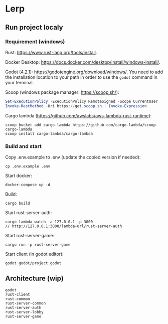 # Lerp

## Run project localy


### Requirement (windows)

Rust: https://www.rust-lang.org/tools/install.

Docker Desktop: https://docs.docker.com/desktop/install/windows-install/.

Godot (4.2.1): https://godotengine.org/download/windows/. You need to add the installation location to your path in order to use the `godot` command in your terminal.

Scoop (windows package manager: https://scoop.sh/):

```powershell
Set-ExecutionPolicy -ExecutionPolicy RemoteSigned -Scope CurrentUser
Invoke-RestMethod -Uri https://get.scoop.sh | Invoke-Expression
```

Cargo lambda (https://github.com/awslabs/aws-lambda-rust-runtime):

```
scoop bucket add cargo-lambda https://github.com/cargo-lambda/scoop-cargo-lambda
scoop install cargo-lambda/cargo-lambda
```

### Build and start

Copy .env.example to .env (update the copied version if needed):

```
cp .env.example .env
```

Start docker:

```
docker-compose up -d
```

Build:

```
cargo build
```

Start rust-server-auth:

```
cargo lambda watch -a 127.0.0.1 -p 3000
// http://127.0.0.1:3000/lambda-url/rust-server-auth
```



Start rust-server-game:

```
cargo run -p rust-server-game
```

Start client (in godot editor):

```
godot godot/project.godot
```

## Architecture (wip)

```
godot
rust-client
rust-common
rust-server-common
rust-server-auth
rust-server-lobby
rust-server-game
```








